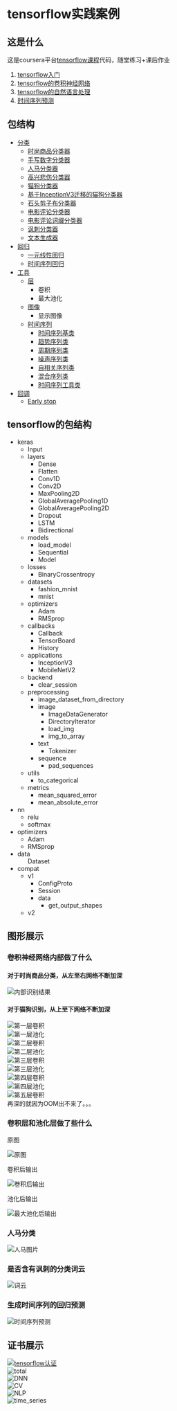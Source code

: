 <h1>tensorflow实践案例</h1>
<h2>这是什么</h2>
这是coursera平台<a href="https://www.coursera.org/professional-certificates/tensorflow-in-practice" target="_blank">tensorflow课程</a>代码，随堂练习+课后作业
<ol>
    <li><a href="https://www.coursera.org/learn/introduction-tensorflow" target="_blank">tensorflow入门</a></li>
    <li><a href="https://www.coursera.org/learn/convolutional-neural-networks-tensorflow" target="_blank">tensorflow的卷积神经网络</a></li>
    <li><a href="https://www.coursera.org/learn/natural-language-processing-tensorflow" target="_blank">tensorflow的自然语言处理</a></li>
    <li><a href="https://www.coursera.org/learn/tensorflow-sequences-time-series-and-prediction" target="_blank">时间序列预测</a></li>
</ol>
<h2>包结构</h2>
<ul>
    <li><a href="./classifier" target="_blank">分类</a>
        <ul>
            <li><a href="./classifier/FashionClassifier.py" target="_blank">时尚商品分类器</a></li>
            <li><a href="./classifier/HandwritingClassifier.py" target="_blank">手写数字分类器</a></li>
            <li><a href="./classifier/HorseHumanClassifier.py" target="_blank">人马分类器</a></li>
            <li><a href="./classifier/HappySadClassifier.py" target="_blank">高兴悲伤分类器</a></li>
            <li><a href="./classifier/CatDogClassifier.py" target="_blank">猫狗分类器</a></li>
            <li><a href="./classifier/CatDogClassifierInceptionV3.py" target="_blank">基于InceptionV3迁移的猫狗分类器</a></li>
            <li><a href="./classifier/RockPaperScissorsClassifier.py" target="_blank">石头剪子布分类器</a></li>
            <li><a href="./classifier/ImdbClassifier.py" target="_blank">电影评论分类器</a></li>
            <li><a href="./classifier/ImdbSubwordsClassifier.py" target="_blank">电影评论词缀分类器</a></li>
            <li><a href="./classifier/SarcasmClassifier.py" target="_blank">讽刺分类器</a></li>
            <li><a href="./classifier/TextGenerator.py" target="_blank">文本生成器</a></li>
        </ul>
    </li>
    <li><a href="./classifier" target="_blank">回归</a>
        <ul>
            <li><a href="./regressor/LinearRegressor.py" target="_blank">一元线性回归</a></li>
            <li><a href="./regressor/TimeSeriesRegressor.py" target="_blank">时间序列回归</a></li>
        </ul>
    </li>
    <li><a href="./utils" target="_blank">工具</a>
        <ul>
            <li><a href="./utils/layers.py" target="_blank">层</a>
                <ul>
                    <li>卷积</li>
                    <li>最大池化</li>
                </ul>
            </li>
            <li><a href="./utils/images.py" target="_blank">图像</a>
                <ul>
                    <li>显示图像</li>
                </ul>
            </li>
            <li><a href="./utils/time_series" target="_blank">时间序列</a>
                <ul>
                    <li><a href="./utils/time_series/TimeSeries.py" target="_blank">时间序列基类</a></li>
                    <li><a href="./utils/time_series/TrendSeries.py" target="_blank">趋势序列类</a></li>
                    <li><a href="./utils/time_series/SeasonSeries.py" target="_blank">周期序列类</a></li>
                    <li><a href="./utils/time_series/NoiseSeries.py" target="_blank">噪声序列类</a></li>
                    <li><a href="./utils/time_series/AutoCorrelation.py" target="_blank">自相关序列类</a></li>
                    <li><a href="./utils/time_series/MixedSeries.py" target="_blank">混合序列类</a></li>
                    <li><a href="./utils/time_series/TimeSeriesUtils.py" target="_blank">时间序列工具类</a></li>
                </ul>
            </li>
        </ul>
    </li>
    <li><a href="./callbacks" target="_blank">回调</a>
        <ul>
            <li><a href="./callbacks/EarlyStopByAccuracy.py" target="_blank">Early stop</a></li>
        </ul>
    </li>
</ul>
<h2>tensorflow的包结构</h2>
<ul>
    <li>keras
        <ul>
            <li>Input</li>
            <li>layers
                <ul>
                    <li>Dense</li>
                    <li>Flatten</li>
                    <li>Conv1D</li>
                    <li>Conv2D</li>
                    <li>MaxPooling2D</li>
                    <li>GlobalAveragePooling1D</li>
                    <li>GlobalAveragePooling2D</li>
                    <li>Dropout</li>
                    <li>LSTM</li>
                    <li>Bidirectional</li>
                </ul>
            </li>
            <li>models
                <ul>
                    <li>load_model</li>
                    <li>Sequential</li>
                    <li>Model</li>
                </ul>
            </li>
            <li>losses
                <ul>
                    <li>BinaryCrossentropy</li>
                </ul>
            </li>
            <li>datasets
                <ul>
                    <li>fashion_mnist</li>
                    <li>mnist</li>
                </ul>
            </li>
            <li>optimizers
                <ul>
                    <li>Adam</li>
                    <li>RMSprop</li>
                </ul>
            </li>
            <li>callbacks
                <ul>
                    <li>Callback</li>
                    <li>TensorBoard</li>
                    <li>History</li>
                </ul>
            </li>
            <li>applications
                <ul>
                    <li>InceptionV3</li>
                    <li>MobileNetV2</li>
                </ul>
            </li>
            <li>backend
                <ul>
                    <li>clear_session</li>
                </ul>
            </li>
            <li>preprocessing
                <ul>
                    <li>image_dataset_from_directory</li>
                    <li>image
                        <ul>
                            <li>ImageDataGenerator</li>
                            <li>DirectoryIterator</li>
                            <li>load_img</li>
                            <li>img_to_array</li>
                        </ul>
                    </li>
                    <li>text
                        <ul>
                            <li>Tokenizer</li>
                        </ul>
                    </li>
                    <li>sequence
                        <ul>
                            <li>pad_sequences</li>
                        </ul>
                    </li>
                </ul>
            </li>
            <li>utils
                <ul>
                    <li>to_categorical</li>
                </ul>
            </li>
            <li>metrics
                <ul>
                    <li>mean_squared_error</li>
                    <li>mean_absolute_error</li>
                </ul>
            </li>
        </ul>
    </li>
    <li>nn
        <ul>
            <li>relu</li>
            <li>softmax</li>
        </ul>
    </li>
    <li>optimizers
        <ul>
            <li>Adam</li>
            <li>RMSprop</li>
        </ul>
    </li>
    <li>data
        <ul>Dataset</ul>
    </li>
    <li>compat
        <ul>
            <li>v1
                <ul>
                    <li>ConfigProto</li>
                    <li>Session</li>
                    <li>data
                        <ul>
                            <li>get_output_shapes</li>
                        </ul>
                    </li>
                </ul>
            </li>
            <li>v2
            </li>
        </ul>
    </li>
</ul>
<h2>图形展示</h2>
<h3>卷积神经网络内部做了什么</h3>
<h4>对于时尚商品分类，从左至右网络不断加深</h4>
<img src="./imgs/inner_weights.png" alt="内部识别结果">
<h4>对于猫狗识别，从上至下网络不断加深</h4>
<img src="./imgs/conv2d_1.jpg" alt="第一层卷积"><br />
<img src="./imgs/pool2d_1.jpg" alt="第一层池化"><br />
<img src="./imgs/conv2d_2.jpg" alt="第二层卷积"><br />
<img src="./imgs/pool2d_2.jpg" alt="第二层池化"><br />
<img src="./imgs/conv2d_3.jpg" alt="第三层卷积"><br />
<img src="./imgs/pool2d_3.jpg" alt="第三层池化"><br />
<img src="./imgs/conv2d_4.jpg" alt="第四层卷积"><br />
<img src="./imgs/pool2d_4.jpg" alt="第四层池化"><br />
<img src="./imgs/conv2d_5.jpg" alt="第五层卷积"><br />
再深的就因为OOM出不来了。。。<br />
<h3>卷积层和池化层做了些什么</h3>
<p>原图</p>
<img src="./imgs/origin.png" alt="原图" />
<p>卷积后输出</p>
<img src="./imgs/conv.png" alt="卷积后输出" />
<p>池化后输出</p>
<img src="./imgs/max_pool.png" alt="最大池化后输出" />
<h3>人马分类</h3>
<img src="./imgs/人马图片.png" alt="人马图片" />
<h3>是否含有讽刺的分类词云</h3>
<img src="./imgs/词云.gif" alt="词云" />
<h3>生成时间序列的回归预测</h3>
<img src="./imgs/时间序列回归.png" alt="时间序列预测" />
<h2>证书展示</h2>
<a href="https://developers.google.com/certification/directory/tensorflow?hl=zh-cn" target="_blank"><img src="./imgs/TensorFlow认证.jpg" alt="tensorflow认证" /></a><br />
<img src="./imgs/CourseraTensorflow_0.png" alt="total" /><br />
<img src="./imgs/CourseraTensorflow_1.png" alt="DNN" /><br />
<img src="./imgs/CourseraTensorflow_2.png" alt="CV" /><br />
<img src="./imgs/CourseraTensorflow_3.png" alt="NLP" /><br />
<img src="./imgs/CourseraTensorflow_4.png" alt="time_series" /><br />
